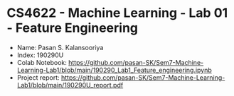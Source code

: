 # CS4622 - Machine Learning - Lab 01 - Feature Engineering

- Name: Pasan S. Kalansooriya
- Index: 190290U
- Colab Notebook: https://github.com/pasan-SK/Sem7-Machine-Learning-Lab1/blob/main/190290_Lab1_Feature_engineering.ipynb
- Project report: https://github.com/pasan-SK/Sem7-Machine-Learning-Lab1/blob/main/190290U_report.pdf 
